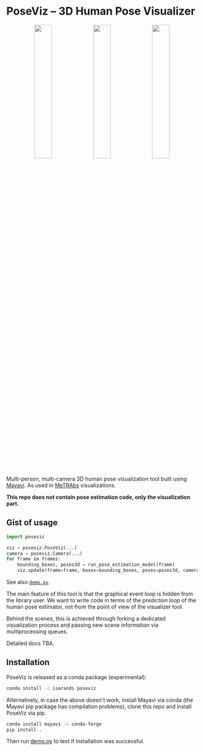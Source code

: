 # PoseViz – 3D Human Pose Visualizer

<p align="center">
  <img src=screenshot.jpg width="30%">
  <img src=screenshot2.jpg width="30%">
  <img src=screenshot_multicam.jpg width="30%">
</p>

Multi-person, multi-camera 3D human pose visualization tool built using
[Mayavi](https://docs.enthought.com/mayavi/mayavi/). As used
in [MeTRAbs](https://github.com/isarandi/metrabs) visualizations.

**This repo does not contain pose estimation code, only the visualization part.**

## Gist of usage

```python
import poseviz

viz = poseviz.PoseViz(...)
camera = poseviz.Camera(...)
for frame in frames:
    bounding_boxes, poses3d = run_pose_estimation_model(frame)
    viz.update(frame=frame, boxes=bounding_boxes, poses=poses3d, camera=camera)
```

See also [```demo.py```](demo.py).

The main feature of this tool is that the graphical event loop is hidden from the library user. We want to write code in terms of the *prediction loop* of the human pose estimator, not from the point of view of the visualizer tool.

Behind the scenes, this is achieved through forking a dedicated visualization process and passing new scene information via multiprocessing queues.

Detailed docs TBA.

## Installation

PoseViz is released as a conda package (experimental):

```bash
conda install -c isarandi poseviz 
```

Alternatively, in case the above doesn't work, install Mayavi via conda (the Mayavi pip package has compilation problems), clone this repo and
install PoseViz via pip.

```bash
conda install mayavi -c conda-forge
pip install .
```

Then run [demo.py](demo.py) to test if installation was successful.
